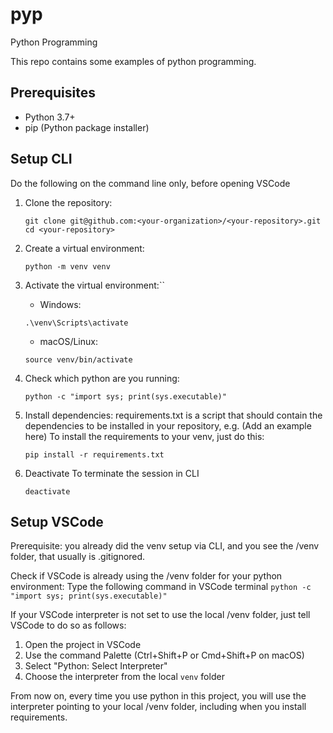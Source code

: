 # pyp
Python Programming

This repo contains some examples of python programming. 

## Prerequisites

- Python 3.7+
- pip (Python package installer)

## Setup CLI

Do the following on the command line only, before opening VSCode

1. Clone the repository:
   ```
   git clone git@github.com:<your-organization>/<your-repository>.git
   cd <your-repository>
   ```

2. Create a virtual environment:
    ```
    python -m venv venv
    ```

3. Activate the virtual environment:``
   - Windows:
    ```
    .\venv\Scripts\activate
    ```
   - macOS/Linux:
    ```
    source venv/bin/activate
    ```

4. Check which python are you running:
    ```
    python -c "import sys; print(sys.executable)"
    ```

5. Install dependencies:
requirements.txt is a script that should contain the dependencies to be installed in your repository, e.g. (Add an example here)
To install the requirements to your venv, just do this:
   ```
   pip install -r requirements.txt
   ```

6. Deactivate
To terminate the session in CLI
    ```
    deactivate
    ```

## Setup VSCode
Prerequisite: you already did the venv setup via CLI, and you see the /venv folder, that usually is .gitignored. 

Check if VSCode is already using the /venv folder for your python environment: Type the following command in VSCode terminal
    ```
    python -c "import sys; print(sys.executable)"
    ```

If your VSCode interpreter is not set to use the local /venv folder, just tell VSCode to do so as follows:

1. Open the project in VSCode
2. Use the command Palette (Ctrl+Shift+P or Cmd+Shift+P on macOS)
3. Select "Python: Select Interpreter"
4. Choose the interpreter from the local `venv` folder

From now on, every time you use python in this project, you will use the interpreter pointing to your local /venv folder, including when you install requirements.


